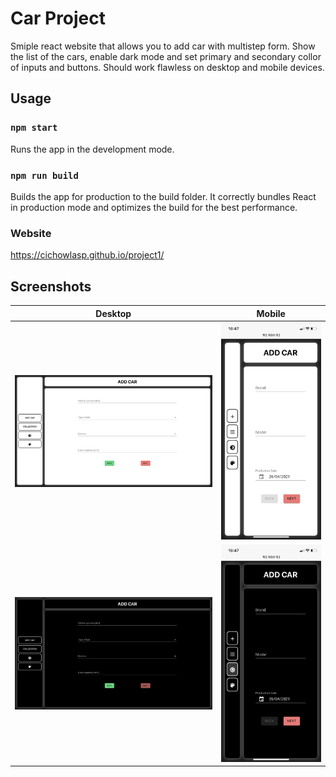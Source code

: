 # Car Project

Smiple react website that allows you to add car with multistep form.
Show the list of the cars, enable dark mode and set primary and secondary collor of inputs and buttons. Should work flawless on desktop and mobile devices.

## Usage

### `npm start`

Runs the app in the development mode.

### `npm run build`

Builds the app for production to the build folder.
It correctly bundles React in production mode and optimizes the build for the best performance.

### Website
https://cichowlasp.github.io/project1/

## Screenshots
Desktop | Mobile
--------|-------
![Desktop](/screenshots/desktop-1.png)|![Mobile](/screenshots/mobile-1.PNG)
![Desktop](/screenshots/desktop-2.png)|![Mobile](/screenshots/mobile-2.PNG) 
